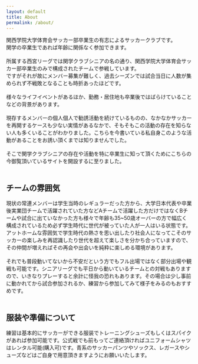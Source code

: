 ```yaml
---
layout: default
title: About
permalink: /about/
---
```


関西学院大学体育会サッカー部卒業生の有志によるサッカークラブです。<br>関学の卒業生であれば年齢に関係なく参加できます。
<br><br>
所属する西宮リーグでは関学クラブシニアの名の通り、関西学院大学体育会サッカー部卒業生のみで構成されたチームで参戦しています。
<br>
ですがそれが故にメンバー募集が難しく、過去シーズンでは試合当日に人数が集められず不戦敗となることも時折あったほどです。
<br><br>
様々なライフイベントがあるほか、勤務・居住地も卒業後ではばらけていることなどの背景があります。
<br><br>
現存するメンバーの個人個人で勧誘活動を続けているものの、なかなかサッカーを再開するケースも少ない実情があるなかで、そもそもこの活動の存在を知らない人も多くいることがわかりました。こちらを今書いている私自身このような活動があることをお誘い頂くまでは知りませんでした。
<br><br>
そこで関学クラブシニアの存在や活動を特に卒業生に知って頂くためにこちらの今御覧頂いているサイトを開設するに至りました。
<br><br>
## チームの雰囲気
現状の常連メンバーは学生当時のレギュラーだった方から、大学日本代表や卒業後実業団チームで活躍されていた方などAチームで活躍した方だけではなくBチームや試合に出ていなかった方も様々で年齢も35~50歳オーバーの方で幅広く構成されているため必ず学生時代に世代が被っていた人が一人はいる状態です。アットホームな雰囲気で学生時代の熱さを思い出したり社会人になってこそのサッカーの楽しみを再認識したり世代を超えて楽しさを分かち合っていますので、その仲間が増えればその再会や出会いを純粋に楽しめる環境があります。
<br><br>
それでも普段動いてないから不安だという方でもフル出場ではなく部分出場や観戦も可能です。シニアリーグでも平日から動いているチームとの対戦もありますので、いきなりプレーすると余計に怪我の恐れもあります。その場合は少し事前に動かれてから試合参加されるか、練習から参加してみて様子をみるのもおすすめです。
<br><br>
## 服装や準備について
練習は基本的にサッカーができる服装でトレーニングシューズもしくはスパイクがあれば参加可能です。公式戦でも前もってご連絡頂ければユニフォームシャツはレンタル可能(購入可)です。青系のサッカーパンツやソックス、レガースやシューズなどはご自身で用意頂きますようにお願いいたします。
